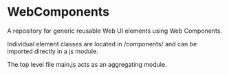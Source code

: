 # WebComponents
A repository for generic reusable Web UI elements using Web Components.

Individual element classes are located in /components/ and can be imported directly in a js module.

The top level file main.js acts as an aggregating module.
